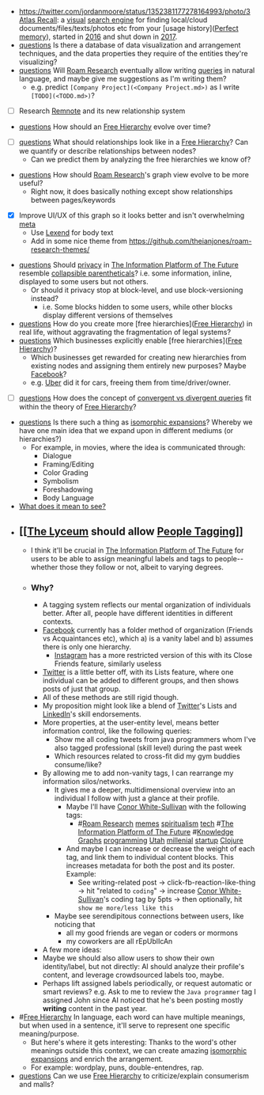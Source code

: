 - https://twitter.com/jordanmoore/status/1352381177278164993/photo/3 [Atlas Recall](<Atlas Recall.md>): a [visual]([visualizer](<visualizer.md>)) [search engine](<search engine.md>) for finding local/cloud documents/files/texts/photos etc from your [usage history]([Perfect memory](<Perfect memory.md>)), started in [2016](<2016.md>) and shut down in [2017](<2017.md>).
- [questions](<questions.md>) Is there a database of data visualization and arrangement  techniques, and the data properties they require of the entities they're visualizing?
- [questions](<questions.md>) Will [Roam Research](<Roam Research.md>) eventually allow writing [queries](<queries.md>) in natural language, and maybe give me suggestions as I'm writing them?
    - e.g. predict `[Company Project](<Company Project.md>)` as I write `[TODO](<TODO.md>)`?
- [ ] Research [Remnote](<Remnote.md>) and its new relationship system
- [questions](<questions.md>) How should an [Free Hierarchy](<Free Hierarchy.md>) evolve over time?
- [ ] [questions](<questions.md>) What should relationships look like in a [Free Hierarchy](<Free Hierarchy.md>)? Can we quantify or describe relationships between nodes? 
    - Can we predict them by analyzing the free hierarchies we know of?
- [questions](<questions.md>) How should [Roam Research](<Roam Research.md>)'s graph view evolve to be more useful?
    - Right now, it does basically nothing except show relationships between pages/keywords
- [x] Improve UI/UX of this graph so it looks better and isn't overwhelming [meta](<meta.md>)
    - Use [Lexend](<Lexend.md>) for body text
    - Add in some nice theme from https://github.com/theianjones/roam-research-themes/
- [questions](<questions.md>) Should [privacy](<privacy.md>) in [The Information Platform of The Future](<The Information Platform of The Future.md>) resemble [collapsible parentheticals](<collapsible parentheticals.md>)? i.e. some information, inline, displayed to some users but not others.
    - Or should it privacy stop at block-level, and use block-versioning instead?
        - i.e. Some blocks hidden to some users, while other blocks display different versions of themselves
- [questions](<questions.md>) How do you create more [free hierarchies]([Free Hierarchy](<Free Hierarchy.md>)) in real life, without aggravating the fragmentation of legal systems? 
- [questions](<questions.md>) Which businesses explicitly enable [free hierarchies]([Free Hierarchy](<Free Hierarchy.md>))? 
    - Which businesses get rewarded for creating new hierarchies from existing nodes and assigning them entirely new purposes? Maybe [Facebook](<Facebook.md>)?
    - e.g. [Uber](<Uber.md>) did it for cars, freeing them from time/driver/owner.
- [ ] [questions](<questions.md>) How does the concept of [convergent vs divergent queries](<convergent vs divergent queries.md>) fit within the theory of [Free Hierarchy](<Free Hierarchy.md>)?
- [questions](<questions.md>) Is there such a thing as [isomorphic expansions](<isomorphic expansions.md>)? Whereby we have one main idea that we expand upon in different mediums (or hierarchies?)
    - For example, in movies, where the idea is communicated through:
        - Dialogue
        - Framing/Editing
        - Color Grading
        - Symbolism
        - Foreshadowing
        - Body Language
- [What does it mean to see?](<What does it mean to see?.md>)
- ## [[[The Lyceum](<[[The Lyceum.md>) should allow [People Tagging](<People Tagging.md>)]]
    - I think it'll be crucial in [The Information Platform of The Future](<The Information Platform of The Future.md>) for users to be able to assign meaningful labels and tags to people-- whether those they follow or not, albeit to varying degrees.
    - ### Why?
        - A tagging system reflects our mental organization of individuals better. After all, people have different identities in different contexts. 
        - [Facebook](<Facebook.md>) currently has a folder method of organization (Friends vs Acquaintances etc), which a) is a vanity label and b) assumes there is only one hierarchy.
            - [Instagram](<Instagram.md>) has a more restricted version of this with its Close Friends feature, similarly useless
        - [Twitter](<Twitter.md>) is a little better off, with its Lists feature, where one individual can be added to different groups, and then shows posts of just that group. 
        - All of these methods are still rigid though.
        - My proposition might look like a blend of [Twitter](<Twitter.md>)'s Lists and [LinkedIn](<LinkedIn.md>)'s skill endorsements.
        - More properties, at the user-entity level, means better information control, like the following queries:
            - Show me all coding tweets from java programmers whom I've also tagged professional (skill level) during the past week
            - Which resources related to cross-fit did my gym buddies consume/like?
        - By allowing me to add non-vanity tags, I can rearrange my information silos/networks.
            - It gives me a deeper, multidimensional overview into an individual I follow with just a glance at their profile. 
                - Maybe I'll have [Conor White-Sullivan](<Conor White-Sullivan.md>) with the following tags:
                    - #[Roam Research](<Roam Research.md>) [memes](<memes.md>) [spiritualism](<spiritualism.md>) [tech](<tech.md>) #[The Information Platform of The Future](<The Information Platform of The Future.md>) #[Knowledge Graphs](<Knowledge Graphs.md>) [programming](<programming.md>) [Utah](<Utah.md>) [millenial](<millenial.md>) [startup](<startup.md>) [Clojure](<Clojure.md>)
                - And maybe I can increase or decrease the weight of each tag, and link them to individual content blocks. This increases metadata for both the post and its poster. Example:
                    - See writing-related post -> click-fb-reaction-like-thing -> hit "related to `coding`" -> increase [Conor White-Sullivan](<Conor White-Sullivan.md>)'s coding tag by 5pts -> then optionally,  hit `show me more/less like this`
            - Maybe see serendipitous connections between users, like noticing that 
                - all my good friends are vegan or coders or mormons
                - my coworkers are all rEpUblIcAn
        - A few more ideas: 
        - Maybe we should also allow users to show their own identity/label, but not directly: AI should analyze their profile's content, and leverage crowdsourced labels too, maybe. 
        - Perhaps lift assigned labels periodically, or request automatic or smart reviews? e.g. Ask to me to review the `Java programmer` tag I assigned John since AI noticed that he's been posting mostly __writing__ content in the past year.
- #[Free Hierarchy](<Free Hierarchy.md>) In language, each word can have multiple meanings, but when used in a sentence, it'll serve to represent one specific meaning/purpose. 
    - But here's where it gets interesting: Thanks to the word's other meanings outside this context, we can create amazing [isomorphic expansions](<isomorphic expansions.md>) and enrich the arrangement.
    - For example: wordplay, puns, double-entendres, rap. 
- [questions](<questions.md>) Can we use [Free Hierarchy](<Free Hierarchy.md>) to criticize/explain consumerism and malls?
